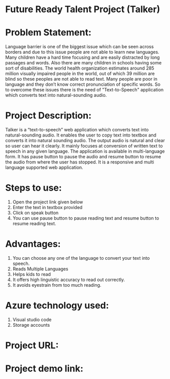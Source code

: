 # Future Ready Talent Project (Talker)
# Problem Statement: 
Language barrier is one of the biggest issue which can be seen across borders and due to this issue people are not able to learn new languages. Many children have a hard time focusing and are easily distracted by long passages and words. Also there are many children in schools having some sort of disabilities. The world health organization estimates around 285 million visually impaired people in the world, out of which 39 million are blind so these peoples are not able to read text. Many people are poor in language and they don’t know correct pronunciation of specific words. So to overcome these issues there is the need of "Text-to-Speech" application which converts text into natural-sounding audio.
# Project Description:
Talker is a “text-to-speech” web application which converts text into natural-sounding audio. It enables the user to copy text into textbox and converts it into natural sounding audio. The output audio is natural and clear so user can hear it clearly. It mainly focuses at conversion of written text to speech in any given language. The application is available in multi-language form. It has pause button to pause the audio and resume button to resume the audio from where the user has stopped. It is a responsive and multi language supported web application.
# Steps to use:
1) Open the project link given below
2) Enter the text in textbox provided
3) Click on speak button
4) You can use pause button to pause reading text and resume button to resume reading text.
# Advantages:
1) You can choose any one of the language to convert your text into speech.
2) Reads Multiple Languages
3) Helps kids to read
4) It offers high linguistic accuracy to read out correctly.
5) It avoids eyestrain from too much reading.
# Azure technology used:
1) Visual studio code
2) Storage accounts
# Project URL:

# Project demo link:
